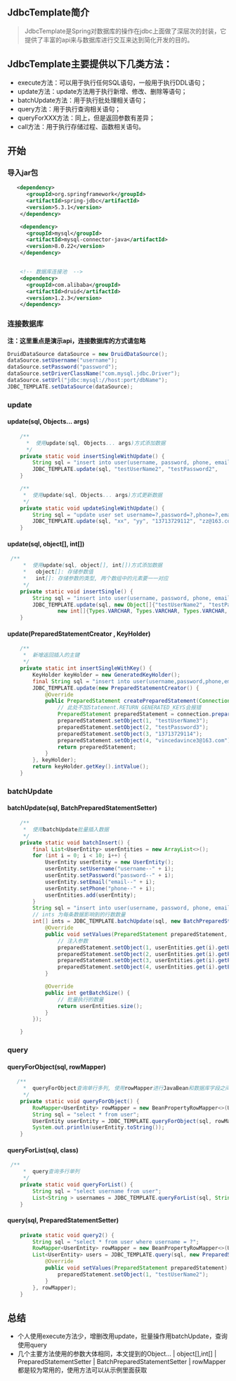 ## JdbcTemplate简介

> JdbcTemplate是Spring对数据库的操作在jdbc上面做了深层次的封装，它提供了丰富的api来与数据库进行交互来达到简化开发的目的。

## JdbcTemplate主要提供以下几类方法：

- execute方法：可以用于执行任何SQL语句，一般用于执行DDL语句；
- update方法：update方法用于执行新增、修改、删除等语句；
- batchUpdate方法：用于执行批处理相关语句；
- query方法：用于执行查询相关语句；
- queryForXXX方法：同上，但是返回参数有差异；
- call方法：用于执行存储过程、函数相关语句。

## 开始

### 导入jar包

```xml
   <dependency>
      <groupId>org.springframework</groupId>
      <artifactId>spring-jdbc</artifactId>
      <version>5.3.1</version>
    </dependency>

    <dependency>
      <groupId>mysql</groupId>
      <artifactId>mysql-connector-java</artifactId>
      <version>8.0.22</version>
    </dependency>


    <!-- 数据库连接池  -->
    <dependency>
      <groupId>com.alibaba</groupId>
      <artifactId>druid</artifactId>
      <version>1.2.3</version>
    </dependency>
```



### 连接数据库

**注：这里重点是演示api，连接数据库的方式请忽略**

```java
DruidDataSource dataSource = new DruidDataSource();
dataSource.setUsername("username");
dataSource.setPassword("password");
dataSource.setDriverClassName("com.mysql.jdbc.Driver");
dataSource.setUrl("jdbc:mysql://host:port/dbName");
JDBC_TEMPLATE.setDataSource(dataSource);
```

### update

#### update(sql, Objects... args)

```java
    /**
      *  使用update(sql, Objects... args)方式添加数据
      */
    private static void insertSingleWithUpdate() {
        String sql = "insert into user(username, password, phone, email) values(?,?,?,?)";
        JDBC_TEMPLATE.update(sql, "testUserName2", "testPassword2", 								"13713729113","vincedavince2@163.com");
    }

	/**
     *  使用update(sql, Objects... args)方式更新数据
     */
    private static void updateSingleWithUpdate() {
        String sql = "update user set username=?,password=?,phone=?,email=? where id=?";
        JDBC_TEMPLATE.update(sql, "xx", "yy", "13713729112", "zz@163.com", 36);
    }
```

#### update(sql, object[], int[])

```java
 /**
     *  使用update(sql, object[], int[])方式添加数据
     *   object[]: 存储参数值
     *   int[]: 存储参数的类型, 两个数组中的元素要一一对应
     */
    private static void insertSingle() {
        String sql = "insert into user(username, password, phone, email) values(?,?,?,?)";
        JDBC_TEMPLATE.update(sql, new Object[]{"testUserName2", "testPassword2", "13713729113", 				"vincedavince2@163.com"},
                new int[]{Types.VARCHAR, Types.VARCHAR, Types.VARCHAR, Types.VARCHAR });
    }
```

#### update(PreparedStatementCreator ,  KeyHolder)

```java
    /**
     *  新增返回插入的主键
     */
    private static int insertSingleWithKey() {
        KeyHolder keyHolder = new GeneratedKeyHolder();
        final String sql = "insert into user(username,password,phone,email) values(?,?,?,?)";
        JDBC_TEMPLATE.update(new PreparedStatementCreator() {
            @Override
            public PreparedStatement createPreparedStatement(Connection connection) throws SQLException {
                // 此处不加Statement.RETURN_GENERATED_KEYS会报错
                PreparedStatement preparedStatement = connection.prepareStatement(sql, 						Statement.RETURN_GENERATED_KEYS);
                preparedStatement.setObject(1, "testUserName3");
                preparedStatement.setObject(2, "testPassword3");
                preparedStatement.setObject(3, "13713729114");
                preparedStatement.setObject(4, "vincedavince3@163.com");
                return preparedStatement;
            }
        }, keyHolder);
        return keyHolder.getKey().intValue();
    }
```

### batchUpdate

#### batchUpdate(sql, BatchPreparedStatementSetter)

```java
    /**
     *  使用batchUpdate批量插入数据
     */
    private static void batchInsert() {
        final List<UserEntity> userEntities = new ArrayList<>();
        for (int i = 0; i < 10; i++) {
            UserEntity userEntity = new UserEntity();
            userEntity.setUsername("username--" + i);
            userEntity.setPassword("password--" + i);
            userEntity.setEmail("email--" + i);
            userEntity.setPhone("phone--" + i);
            userEntities.add(userEntity);
        }
        String sql = "insert into user(username, password, phone, email) values(?,?,?,?)";
        // ints 为每条数据影响到的行数数量
        int[] ints = JDBC_TEMPLATE.batchUpdate(sql, new BatchPreparedStatementSetter() {
            @Override
            public void setValues(PreparedStatement preparedStatement, int i) throws SQLException {
                // 注入参数
                preparedStatement.setObject(1, userEntities.get(i).getUsername());
                preparedStatement.setObject(2, userEntities.get(i).getPassword());
                preparedStatement.setObject(3, userEntities.get(i).getPhone());
                preparedStatement.setObject(4, userEntities.get(i).getEmail());
            }

            @Override
            public int getBatchSize() {
                // 批量执行的数量
                return userEntities.size();
            }
        });

    }
```

### query

#### queryForObject(sql, rowMapper)

```java
   /**
     *  queryForObject查询单行多列, 使用rowMapper进行JavaBean和数据库字段之间的映射
     */
    private static void queryForObject() {
        RowMapper<UserEntity> rowMapper = new BeanPropertyRowMapper<>(UserEntity.class);
        String sql = "select * from user";
        UserEntity userEntity = JDBC_TEMPLATE.queryForObject(sql, rowMapper);
        System.out.println(userEntity.toString());
    }
```

#### queryForList(sql, class)

```java
 /**
     *  query查询多行单列
     */
    private static void queryForList() {
        String sql = "select username from user";
        List<String > usernames = JDBC_TEMPLATE.queryForList(sql, String.class);
    }
```

#### query(sql, PreparedStatementSetter)

```java
    private static void query2() {
        String sql = "select * from user where username = ?";
        RowMapper<UserEntity> rowMapper = new BeanPropertyRowMapper<>(UserEntity.class);
        List<UserEntity> users = JDBC_TEMPLATE.query(sql, new PreparedStatementSetter() {
            @Override
            public void setValues(PreparedStatement preparedStatement) throws SQLException {
                preparedStatement.setObject(1, "testUserName2");
            }
        }, rowMapper);
    }
```

## 总结

- 个人使用execute方法少，增删改用update，批量操作用batchUpdate，查询使用query
- 几个主要方法使用的参数大体相同，本文提到的Object... |  object[],int[] | PreparedStatementSetter | BatchPreparedStatementSetter | rowMapper都是较为常用的，使用方法可以从示例里面获取